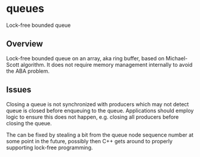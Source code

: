 # queues
Lock-free bounded queue
## Overview
Lock-free bounded queue on an array, aka ring buffer, based on Michael-Scott algorithm.
It does not require memory management internally to avoid the ABA problem.
## Issues
Closing a queue is not synchronized with producers which may not
detect queue is closed before enqueuing to the queue.  Applications
should employ logic to ensure this does not happen, e.g. closing all
producers before closing the queue.

The can be fixed by stealing a bit from the queue node sequence number
at some point in the future, possibly then C++ gets around to properly
supporting lock-free programming.
